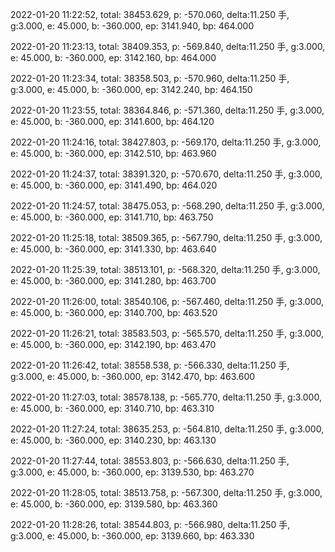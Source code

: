 2022-01-20 11:22:52, total: 38453.629, p: -570.060, delta:11.250 手, g:3.000, e: 45.000, b: -360.000, ep: 3141.940, bp: 464.000

2022-01-20 11:23:13, total: 38409.353, p: -569.840, delta:11.250 手, g:3.000, e: 45.000, b: -360.000, ep: 3142.160, bp: 464.000

2022-01-20 11:23:34, total: 38358.503, p: -570.960, delta:11.250 手, g:3.000, e: 45.000, b: -360.000, ep: 3142.240, bp: 464.150

2022-01-20 11:23:55, total: 38364.846, p: -571.360, delta:11.250 手, g:3.000, e: 45.000, b: -360.000, ep: 3141.600, bp: 464.120

2022-01-20 11:24:16, total: 38427.803, p: -569.170, delta:11.250 手, g:3.000, e: 45.000, b: -360.000, ep: 3142.510, bp: 463.960

2022-01-20 11:24:37, total: 38391.320, p: -570.670, delta:11.250 手, g:3.000, e: 45.000, b: -360.000, ep: 3141.490, bp: 464.020

2022-01-20 11:24:57, total: 38475.053, p: -568.290, delta:11.250 手, g:3.000, e: 45.000, b: -360.000, ep: 3141.710, bp: 463.750

2022-01-20 11:25:18, total: 38509.365, p: -567.790, delta:11.250 手, g:3.000, e: 45.000, b: -360.000, ep: 3141.330, bp: 463.640

2022-01-20 11:25:39, total: 38513.101, p: -568.320, delta:11.250 手, g:3.000, e: 45.000, b: -360.000, ep: 3141.280, bp: 463.700

2022-01-20 11:26:00, total: 38540.106, p: -567.460, delta:11.250 手, g:3.000, e: 45.000, b: -360.000, ep: 3140.700, bp: 463.520

2022-01-20 11:26:21, total: 38583.503, p: -565.570, delta:11.250 手, g:3.000, e: 45.000, b: -360.000, ep: 3142.190, bp: 463.470

2022-01-20 11:26:42, total: 38558.538, p: -566.330, delta:11.250 手, g:3.000, e: 45.000, b: -360.000, ep: 3142.470, bp: 463.600

2022-01-20 11:27:03, total: 38578.138, p: -565.770, delta:11.250 手, g:3.000, e: 45.000, b: -360.000, ep: 3140.710, bp: 463.310

2022-01-20 11:27:24, total: 38635.253, p: -564.810, delta:11.250 手, g:3.000, e: 45.000, b: -360.000, ep: 3140.230, bp: 463.130

2022-01-20 11:27:44, total: 38553.803, p: -566.630, delta:11.250 手, g:3.000, e: 45.000, b: -360.000, ep: 3139.530, bp: 463.270

2022-01-20 11:28:05, total: 38513.758, p: -567.300, delta:11.250 手, g:3.000, e: 45.000, b: -360.000, ep: 3139.580, bp: 463.360

2022-01-20 11:28:26, total: 38544.803, p: -566.980, delta:11.250 手, g:3.000, e: 45.000, b: -360.000, ep: 3139.660, bp: 463.330